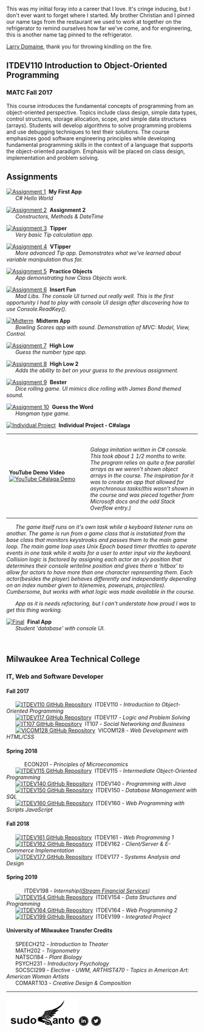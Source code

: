 This was my initial foray into a career that I love.  It's cringe inducing, but I don't ever want to forget where I started.  My brother Christian and I pinned our name tags from the restaurant we used to work at together on the refrigerator to remind ourselves how far we've come, and for engineering, this is another name tag pinned to the refrigerator.

[Larry Domaine](https://www.linkedin.com/in/dominele/), thank you for throwing kindling on the fire.

ITDEV110 Introduction to Object-Oriented Programming
------
### MATC Fall 2017

This course introduces the fundamental concepts of programming from an object-oriented perspective.  Topics include class design, simple data types, control structures, storage allocation, scope, and simple data structures (arrays).  Students will develop algorithms to solve programming problems and use debugging techniques to test their solutions.  The course emphasizes good software engineering principles while developing fundamental programming skills in the context of a language that supports the object-oriented paradigm.  Emphasis will be placed on class design, implementation and problem solving.

Assignments
------
[<img src="https://github.com/favicon.ico" alt="Assignment 1" width="18" height="18">](https://github.com/sudoSanto/ITDEV110-Intro-to-Object-Oriented-Programming/tree/master/dalsanto_MyFirstApp/dalsantoMyFirstApp "Assignment 1")&nbsp;
**My First App**\
&nbsp;&nbsp;&nbsp;&nbsp;&nbsp;&nbsp;*C# Hello World*

[<img src="https://github.com/favicon.ico" alt="Assignment 2" width="18" height="18">](https://github.com/sudoSanto/ITDEV110-Intro-to-Object-Oriented-Programming/tree/master/dalsanto_Assignment2/dalsanto_Assignment2 "Assignment 2")&nbsp;
**Assignment 2**\
&nbsp;&nbsp;&nbsp;&nbsp;&nbsp;&nbsp;*Constructors, Methods & DateTime*

[<img src="https://github.com/favicon.ico" alt="Assignment 3" width="18" height="18">](https://github.com/sudoSanto/ITDEV110-Intro-to-Object-Oriented-Programming/tree/master/dalsanto_Tipper/dalsanto_Tipper "Assignment 3")&nbsp;
**Tipper**\
&nbsp;&nbsp;&nbsp;&nbsp;&nbsp;&nbsp;*Very basic Tip calculation app.*

[<img src="https://github.com/favicon.ico" alt="Assignment 4" width="18" height="18">](https://github.com/sudoSanto/ITDEV110-Intro-to-Object-Oriented-Programming/tree/master/dalsanto_VTipper/dalsanto_VTipper "Assignment 4")&nbsp;
**VTipper**\
&nbsp;&nbsp;&nbsp;&nbsp;&nbsp;&nbsp;*More advanced Tip app.  Demonstrates what we've learned about variable manipulation thus far.*

[<img src="https://github.com/favicon.ico" alt="Assignment 5" width="18" height="18">](https://github.com/sudoSanto/ITDEV110-Intro-to-Object-Oriented-Programming/tree/master/dalsanto_PracticeObjects/dalsanto_PracticeObjects "Assignment 5")&nbsp;
**Practice Objects**\
&nbsp;&nbsp;&nbsp;&nbsp;&nbsp;&nbsp;*App demonstrating how Class Objects work.*

[<img src="https://github.com/favicon.ico" alt="Assignment 6" width="18" height="18">](https://github.com/sudoSanto/ITDEV110-Intro-to-Object-Oriented-Programming/tree/master/dalsanto_InsertFunOO/dalsanto_InsertFunOO "Assignment 6")&nbsp;
**Insert Fun**\
&nbsp;&nbsp;&nbsp;&nbsp;&nbsp;&nbsp;*Mad Libs.  The console UI turned out really well.  This is the first opportunity I had to play with console UI design after discovering how to use Console.ReadKey().*

[<img src="https://github.com/favicon.ico" alt="Midterm" width="18" height="18">](https://github.com/sudoSanto/ITDEV110-Intro-to-Object-Oriented-Programming/tree/master/dalsanto_MidTerm/dalsanto_MidTerm "Midterm")&nbsp;
**Midterm App**\
&nbsp;&nbsp;&nbsp;&nbsp;&nbsp;&nbsp;*Bowling Scores app with sound.  Demonstration of MVC: Model, View, Control.*

[<img src="https://github.com/favicon.ico" alt="Assignment 7" width="18" height="18">](https://github.com/sudoSanto/ITDEV110-Intro-to-Object-Oriented-Programming/tree/master/dalsanto_HighLow/dalsanto_HighLow "Assignment 7")&nbsp;
**High Low**\
&nbsp;&nbsp;&nbsp;&nbsp;&nbsp;&nbsp;*Guess the number type app.*

[<img src="https://github.com/favicon.ico" alt="Assignment 8" width="18" height="18">](https://github.com/sudoSanto/ITDEV110-Intro-to-Object-Oriented-Programming/tree/master/dalsanto_HighLow%202/dalsanto_HighLow "Assignment 8")&nbsp;
**High Low 2**\
&nbsp;&nbsp;&nbsp;&nbsp;&nbsp;&nbsp;*Adds the ability to bet on your guess to the previous assignment.*

[<img src="https://github.com/favicon.ico" alt="Assignment 9" width="18" height="18">](https://github.com/sudoSanto/ITDEV110-Intro-to-Object-Oriented-Programming/tree/master/dalsanto_Bester/dalsanto_Bester "Assignment 9")&nbsp;
**Bester**\
&nbsp;&nbsp;&nbsp;&nbsp;&nbsp;&nbsp;*Dice rolling game.  UI mimics dice rolling with James Bond themed sound.*

[<img src="https://github.com/favicon.ico" alt="Assignment 10" width="18" height="18">](https://github.com/sudoSanto/ITDEV110-Intro-to-Object-Oriented-Programming/tree/master/dalsanto_GuessTheWord/dalsanto_GuessTheWord "Assignment 10")&nbsp;
**Guess the Word**\
&nbsp;&nbsp;&nbsp;&nbsp;&nbsp;&nbsp;*Hangman type game.*

[<img src="https://github.com/favicon.ico" alt="Individual Project" width="18" height="18">](https://github.com/sudoSanto/ITDEV110-Intro-to-Object-Oriented-Programming/tree/master/dalsanto_cSHARPalaga/ProjectConceptApp "Individual Project")&nbsp;
**Individual Project - C#alaga**

<table border="0" cellspacing="0" cellpadding="0">
  <tr> 
    <td width="200">
      <p align="left">
        <b>YouTube Demo Video</b><br>
        <a href="https://www.youtube.com/watch?v=90sr2_ausbM" title="YouTube C#alaga Demo"><img src="https://img.youtube.com/vi/90sr2_ausbM/0.jpg" alt="YouTube C#alaga Demo" height="150" width="200"></a>
      </p>
    </td>
    <td valign="top">
      <p>
        <br>
        <i>Galaga imitation written in C# console.  This took about 1 1/2 months to write.  The program relies on quite a few parallel arrays as we weren't shown object arrays in the course.  The inspiration for it was to create an app that allowed for asynchronous tasks(this wasn't shown in the course and was pieced together from Microsoft docs and the odd Stack Overflow entry.)</i>
      </p>
    </td>
  </tr>
</table>

&nbsp;&nbsp;&nbsp;&nbsp;&nbsp;&nbsp;*The game itself runs on it's own task while a keyboard listener runs on another.  The game is run from a game class that is instatiated from the base class that monitors keystroaks and passes them to the main game loop.  The main game loop uses Unix Epoch based timer throttles to operate events in one task while it waits for a user to enter input via the keyboard.  Collision logic is factored by assigning each actor an x/y position that determines their console writeline position and gives them a 'hitbox' to allow for actors to have more than one character representing them.  Each actor(besides the player) behaves differently and independantly depending on an index number given to it(enemies, powerups, projectiles).  Cumbersome, but works with what logic was made available in the course.*

&nbsp;&nbsp;&nbsp;&nbsp;&nbsp;&nbsp;*App as it is needs refactoring, but I can't understate how proud I was to get this thing working.*

[<img src="https://github.com/favicon.ico" alt="Final" width="18" height="18">](https://github.com/sudoSanto/ITDEV110-Intro-to-Object-Oriented-Programming/tree/master/dalsanto_FinalExam/dalsanto_FinalExam "Final")&nbsp;
**Final App**\
&nbsp;&nbsp;&nbsp;&nbsp;&nbsp;&nbsp;*Student 'database' with console UI.*

<br/>

Milwaukee Area Technical College
------
### IT, Web and Software Developer
#### Fall 2017
&nbsp;&nbsp;&nbsp;&nbsp;&nbsp;&nbsp;[<img src="https://github.com/favicon.ico" alt="ITDEV110 GitHub Repository" width="18" height="18">](https://github.com/sudoSanto/ITDEV110-Intro-to-Object-Oriented-Programming "ITDEV110 GitHub Repository")&nbsp;
ITDEV110 - *Introduction to Object-Oriented Programming*\
&nbsp;&nbsp;&nbsp;&nbsp;&nbsp;&nbsp;[<img src="https://github.com/favicon.ico" alt="ITDEV117 GitHub Repository" width="18" height="18">](https://github.com/sudoSanto/ITDEV117-Logic-and-Problem-Solving "ITDEV117 GitHub Repository")&nbsp;
ITDEV117 - *Logic and Problem Solving*\
&nbsp;&nbsp;&nbsp;&nbsp;&nbsp;&nbsp;[<img src="https://github.com/favicon.ico" alt="IT107 GitHub Repository" width="18" height="18">](https://github.com/sudoSanto/IT107-Social-Networking-and-Business "IT107 GitHub Repository")&nbsp;
IT107 - *Social Networking and Business*\
&nbsp;&nbsp;&nbsp;&nbsp;&nbsp;&nbsp;[<img src="https://github.com/favicon.ico" alt="VICOM128 GitHub Repository" width="18" height="18">](https://github.com/sudoSanto/VICOM128-Web-Development-with-HTML-CSS "VICOM128 GitHub Repository")&nbsp;
VICOM128 - *Web Development with HTML/CSS*

#### Spring 2018
&nbsp;&nbsp;&nbsp;&nbsp;&nbsp;&nbsp;&nbsp;&nbsp;&nbsp;&nbsp;&nbsp;&nbsp;ECON201 - *Principles of Microeconomics*\
&nbsp;&nbsp;&nbsp;&nbsp;&nbsp;&nbsp;[<img src="https://github.com/favicon.ico" alt="ITDEV115 GitHub Repository" width="18" height="18">](https://github.com/sudoSanto/ITDEV115-Intermediate-Object-Oriented-Programming "ITDEV115 GitHub Repository")&nbsp;
ITDEV115 - *Intermediate Object-Oriented Programming*\
&nbsp;&nbsp;&nbsp;&nbsp;&nbsp;&nbsp;[<img src="https://github.com/favicon.ico" alt="ITDEV140 GitHub Repository" width="18" height="18">](https://github.com/sudoSanto/ITDEV140-Programming-with-Java "ITDEV140 GitHub Repository")&nbsp;
ITDEV140 - *Programming with Java*\
&nbsp;&nbsp;&nbsp;&nbsp;&nbsp;&nbsp;[<img src="https://github.com/favicon.ico" alt="ITDEV150 GitHub Repository" width="18" height="18">](https://github.com/sudoSanto/ITDEV150-Database-Management-with-SQL "ITDEV150 GitHub Repository")&nbsp;
ITDEV150 - *Database Management with SQL*\
&nbsp;&nbsp;&nbsp;&nbsp;&nbsp;&nbsp;[<img src="https://github.com/favicon.ico" alt="ITDEV160 GitHub Repository" width="18" height="18">](https://github.com/sudoSanto/ITDEV160-Web-Programming-With-Scripts-JavaScript "ITDEV160 GitHub Repository")&nbsp;
ITDEV160 - *Web Programming with Scripts JavaScript*

#### Fall 2018
&nbsp;&nbsp;&nbsp;&nbsp;&nbsp;&nbsp;[<img src="https://github.com/favicon.ico" alt="ITDEV161 GitHub Repository" width="18" height="18">](https://github.com/sudoSanto/ITDEV161-Web-Programming-1 "ITDEV161 GitHub Repository")&nbsp;
ITDEV161 - *Web Programming 1*\
&nbsp;&nbsp;&nbsp;&nbsp;&nbsp;&nbsp;[<img src="https://github.com/favicon.ico" alt="ITDEV162 GitHub Repository" width="18" height="18">](https://github.com/sudoSanto/ITDEV162-Client-Server-and-E-Commerce-Implementation "ITDEV162 GitHub Repository")&nbsp;
ITDEV162 - *Client/Server & E-Commerce Implementation*\
&nbsp;&nbsp;&nbsp;&nbsp;&nbsp;&nbsp;[<img src="https://github.com/favicon.ico" alt="ITDEV177 GitHub Repository" width="18" height="18">](https://github.com/sudoSanto/ITDEV177-Systems-Analysis-and-Design "ITDEV177 GitHub Repository")&nbsp;
ITDEV177 - *Systems Analysis and Design*

#### Spring 2019
&nbsp;&nbsp;&nbsp;&nbsp;&nbsp;&nbsp;&nbsp;&nbsp;&nbsp;&nbsp;&nbsp;&nbsp;ITDEV198 - *Internship([iStream Financial Services](https://www.istreamfs.com/ "iStream Financial Services"))*\
&nbsp;&nbsp;&nbsp;&nbsp;&nbsp;&nbsp;[<img src="https://github.com/favicon.ico" alt="ITDEV154 GitHub Repository" width="18" height="18">](https://github.com/sudoSanto/ITDEV154-Data-Structures-and-Programming "ITDEV154 GitHub Repository")&nbsp;
ITDEV154 - *Data Structures and Programming*\
&nbsp;&nbsp;&nbsp;&nbsp;&nbsp;&nbsp;[<img src="https://github.com/favicon.ico" alt="ITDEV164 GitHub Repository" width="18" height="18">](https://github.com/sudoSanto/ITDEV164-Web-Programming-2 "ITDEV164 GitHub Repository")&nbsp;
ITDEV164 - *Web Programming 2*\
&nbsp;&nbsp;&nbsp;&nbsp;&nbsp;&nbsp;[<img src="https://github.com/favicon.ico" alt="ITDEV199 GitHub Repository" width="18" height="18">](https://github.com/sudoSanto/ITDEV199-Integrated-Project "ITDEV199 GitHub Repository")&nbsp;
ITDEV199 - *Integrated Project*

#### University of Milwaukee Transfer Credits
&nbsp;&nbsp;&nbsp;&nbsp;&nbsp;&nbsp;SPEECH212 - *Introduction to Theater*\
&nbsp;&nbsp;&nbsp;&nbsp;&nbsp;&nbsp;MATH202 - *Trigonometry*\
&nbsp;&nbsp;&nbsp;&nbsp;&nbsp;&nbsp;NATSCI184 - *Plant Biology*\
&nbsp;&nbsp;&nbsp;&nbsp;&nbsp;&nbsp;PSYCH231 - *Introductory Psychology*\
&nbsp;&nbsp;&nbsp;&nbsp;&nbsp;&nbsp;SOCSCI299 - *Elective - UWM, ARTHIST470 - Topics in American Art: American Woman Artists*\
&nbsp;&nbsp;&nbsp;&nbsp;&nbsp;&nbsp;COMART103 - *Creative Design & Composition*

---
[<img src="https://github.com/sudoSanto/sudoSantoMedia/blob/master/sudoSantoLogoFull.png" alt="Portfolio" height="75">](https://sudosanto.io/ "Portfolio")
[<img src="https://github.com/sudoSanto/sudoSantoMedia/blob/master/linkedInIconL.png" alt="LinkedIn" width="25" height="25">](https://www.linkedin.com/in/matthew-j-dalsanto/ "LinkedIn")&nbsp;
[<img src="https://github.com/sudoSanto/sudoSantoMedia/blob/master/twitterIconL.png" alt="@sudoSanto" width="25" height="25">](https://twitter.com/sudoSanto "@sudoSanto")&nbsp;
